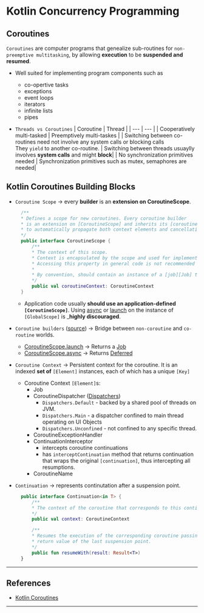 # Kotlin Concurrency Programming

## Coroutines

`Coroutines` are computer programs that genealize sub-routines for `non-preemptive multitasking`, by allowing __execution__ to be **suspended and resumed**.

- Well suited for implementing program components such as
  - co-opertive tasks
  - exceptions
  - event loops
  - iterators
  - infinite lists
  - pipes

- `Threads vs Coroutines`
  | Coroutine | Thread |
  | ---       | ---    |
  | Cooperatively multi-tasked | Preemptively multi-taskes |
  | Switching between co-routines need not involve any system calls or blocking calls<br> They `yield` to another co-routine. | Switching between threads usuaylly involves __system calls__ and might __block__|
  | No synchronization primitives needed | Synchronization primitives such as mutex, semaphores are needed|

## Kotlin Coroutines Building Blocks

- `Coroutine Scope` -> every __builder__ is an __extension on CoroutineScope__.

  ```kotlin
    /**
    * Defines a scope for new coroutines. Every coroutine builder
    * is an extension on [CoroutineScope] and inherits its [coroutineContext]     [CoroutineScope.coroutineContext]
    * to automatically propagate both context elements and cancellation.
    */
    public interface CoroutineScope {
        /**
        * The context of this scope.
        * Context is encapsulated by the scope and used for implementation of coroutine builders that are extensions on the scope.
        * Accessing this property in general code is not recommended for any purposes except accessing the [Job] instance for advanced usages.
        *
        * By convention, should contain an instance of a [job][Job] to enforce structured concurrency.
        */
        public val coroutineContext: CoroutineContext
    }
  ```

  - Application code usually __should use an application-defined `[CoroutineScope]`__. Using [async][CoroutineScope.async] or [launch][CoroutineScope.launch] on the instance of `[GlobalScope]` is ___highly discouraged__.

- `Coroutine builders` ([source][coroutine_builders]) -> Bridge between `non-coroutine` and `co-routine` worlds.
  - [CoroutineScope.launch][launch] -> Returns a [Job][job]
  - [CoroutineScope.async][async] -> Returns [Deferred<T>][deferred]
- `Coroutine Context` -> Persistent context for the coroutine. It is an indexed __set of__ `[Element]` instances, each of which has a unique `[Key]`
  - Coroutine Context `[Element]`s:
    - Job
    - CoroutineDispatcher ([Dispatchers][Dispatchers])
      - `Dispatchers.Default` - backed by a shared pool of threads on JVM.
      - `Dispatchers.Main` - a dispatcher confined to main thread operating on UI Objects
      - `Dispatchers.Unconfined` - not confined to any specific thread.
    - CoroutineExceptionHandler
    - ContinuationInterceptor
      - intercepts coroutine continuations
      - has `interceptContinuation` method that returns continuation that wraps the original `[continuation]`, thus intercepting all resumptions.
    - CoroutineName
- `Continuation` -> represents continutation after a suspension point.
  
  ```kotlin
    public interface Continuation<in T> {
        /**
        * The context of the coroutine that corresponds to this continuation.
        */
        public val context: CoroutineContext

        /**
        * Resumes the execution of the corresponding coroutine passing a successful or failed [result] as the
        * return value of the last suspension point.
        */
        public fun resumeWith(result: Result<T>)
    }
  ```

---

## References

- [Kotlin Coroutines](https://github.com/Kotlin/kotlinx.coroutines)

---
[CoroutineScope.async]: [https://kotlin.github.io/kotlinx.coroutines/kotlinx-coroutines-core/kotlinx.coroutines/async.html]
[CoroutineScope.launch]: [https://kotlin.github.io/kotlinx.coroutines/kotlinx-coroutines-core/kotlinx.coroutines/launch.html]
[Dispatchers]: [https://kotlin.github.io/kotlinx.coroutines/kotlinx-coroutines-core/kotlinx.coroutines/-dispatchers/index.html]
[coroutine_builders]: [https://github.com/Kotlin/kotlinx.coroutines/blob/master/kotlinx-coroutines-core/common/src/Builders.common.kt]
[launch]: [https://kotlin.github.io/kotlinx.coroutines/kotlinx-coroutines-core/kotlinx.coroutines/launch.html]
[async]: [https://kotlin.github.io/kotlinx.coroutines/kotlinx-coroutines-core/kotlinx.coroutines/async.html]
[job]: [https://kotlin.github.io/kotlinx.coroutines/kotlinx-coroutines-core/kotlinx.coroutines/-job/index.html]
[deferred]: [https://kotlin.github.io/kotlinx.coroutines/kotlinx-coroutines-core/kotlinx.coroutines/-deferred/index.html]
